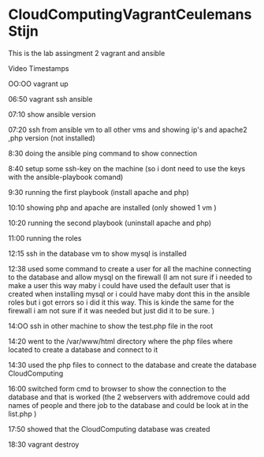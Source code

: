 # CloudComputingVagrantCeulemansStijn

This is the lab assingment 2 vagrant and ansible 

Video Timestamps

OO:OO vagrant up

06:50 vagrant ssh ansible

07:10 show ansible version

07:20 ssh from ansible vm to all other vms and showing ip's and apache2 ,php version (not installed)

8:30 doing the ansible ping command to show connection 

8:40 setup some ssh-key on the machine (so i dont need to use the keys with the ansible-playbook comand)

9:30 running the first playbook (install apache and php)

10:10 showing php and apache are installed  (only showed 1 vm )

10:20 running the second playbook (uninstall apache and php)

11:00 running the roles 

12:15 ssh in the database vm to show mysql is installed 

12:38 used some command to create a user for all the machine connecting to the database and allow mysql on the firewall (I am not sure if i needed to make a user this way maby i could have used the default user that is created when installing mysql or i could have maby dont this in the ansible roles but i got errors so i did it this way. This is kinde the same for the firewall i am not sure if it was needed but just did it to be sure. )

14:OO ssh in other machine to show the test.php file in the root

14:20 went to the /var/www/html directory where the php files where located to create a database and connect to it

14:30 used the php files to connect to the database and create the database CloudComputing 

16:00 switched form cmd to browser to show the connection to the database and that is worked (the 2 webservers with addremove could add names of people and there job to the database and could be look at in the list.php )

17:50 showed that the CloudComputing database was created 

18:30 vagrant destroy 
